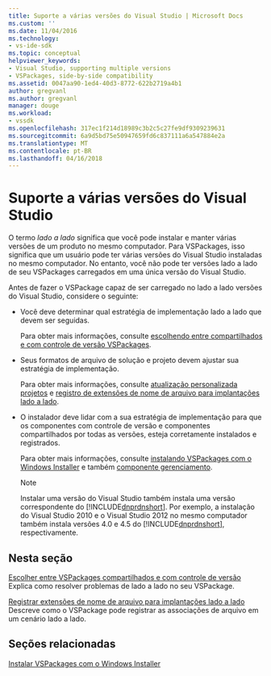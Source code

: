 ```yaml
---
title: Suporte a várias versões do Visual Studio | Microsoft Docs
ms.custom: ''
ms.date: 11/04/2016
ms.technology:
- vs-ide-sdk
ms.topic: conceptual
helpviewer_keywords:
- Visual Studio, supporting multiple versions
- VSPackages, side-by-side compatibility
ms.assetid: 0047aa90-1ed4-40d3-8772-622b2719a4b1
author: gregvanl
ms.author: gregvanl
manager: douge
ms.workload:
- vssdk
ms.openlocfilehash: 317ec1f214d18989c3b2c5c27fe9df9309239631
ms.sourcegitcommit: 6a9d5bd75e50947659fd6c837111a6a547884e2a
ms.translationtype: MT
ms.contentlocale: pt-BR
ms.lasthandoff: 04/16/2018
---
```

# <a name="supporting-multiple-versions-of-visual-studio"></a>Suporte a várias versões do Visual Studio
O termo *lado a lado* significa que você pode instalar e manter várias versões de um produto no mesmo computador. Para VSPackages, isso significa que um usuário pode ter várias versões do Visual Studio instaladas no mesmo computador. No entanto, você não pode ter versões lado a lado de seu VSPackages carregados em uma única versão do Visual Studio.  
  
 Antes de fazer o VSPackage capaz de ser carregado no lado a lado versões do Visual Studio, considere o seguinte:  
  
-   Você deve determinar qual estratégia de implementação lado a lado que devem ser seguidas.  
  
     Para obter mais informações, consulte [escolhendo entre compartilhados e com controle de versão VSPackages](../extensibility/choosing-between-shared-and-versioned-vspackages.md).  
  
-   Seus formatos de arquivo de solução e projeto devem ajustar sua estratégia de implementação.  
  
     Para obter mais informações, consulte [atualização personalizada projetos](../extensibility/internals/upgrading-projects.md#upgrading-custom-projects) e [registro de extensões de nome de arquivo para implantações lado a lado](../extensibility/registering-file-name-extensions-for-side-by-side-deployments.md).  
  
-   O instalador deve lidar com a sua estratégia de implementação para que os componentes com controle de versão e componentes compartilhados por todas as versões, esteja corretamente instalados e registrados.  
  
     Para obter mais informações, consulte [instalando VSPackages com o Windows Installer](../extensibility/internals/installing-vspackages-with-windows-installer.md) e também [componente gerenciamento](../extensibility/internals/component-management.md).  
  
    > [!NOTE]
    >  Instalar uma versão do Visual Studio também instala uma versão correspondente do [!INCLUDE[dnprdnshort](../code-quality/includes/dnprdnshort_md.md)]. Por exemplo, a instalação do Visual Studio 2010 e o Visual Studio 2012 no mesmo computador também instala versões 4.0 e 4.5 do [!INCLUDE[dnprdnshort](../code-quality/includes/dnprdnshort_md.md)], respectivamente.  
  
## <a name="in-this-section"></a>Nesta seção  
 [Escolher entre VSPackages compartilhados e com controle de versão](../extensibility/choosing-between-shared-and-versioned-vspackages.md)  
 Explica como resolver problemas de lado a lado no seu VSPackage.  
  
 [Registrar extensões de nome de arquivo para implantações lado a lado](../extensibility/registering-file-name-extensions-for-side-by-side-deployments.md)  
 Descreve como o VSPackage pode registrar as associações de arquivo em um cenário lado a lado.  
  
## <a name="related-sections"></a>Seções relacionadas  
 [Instalar VSPackages com o Windows Installer](../extensibility/internals/installing-vspackages-with-windows-installer.md)  
